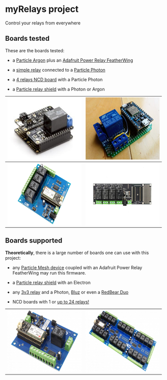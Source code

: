 # myRelays project
Control your relays from everywhere

## Boards tested

These are the boards tested:

* a [Particle Argon](https://store.particle.io/products/argon) plus an [Adafruit Power Relay FeatherWing](https://store.particle.io/products/adafruit-power-relay)

* a [simple relay](https://wiki.wemos.cc/products:d1_mini_shields:relay_shield) connected to a [Particle Photon](https://store.particle.io/products/photon)

* a [4 relays NCD board](https://store.ncd.io/product/4-channel-general-purpose-spdt-relay-shield-4-gpio-with-iot-interface/) with a Particle Photon

* a [Particle relay shield](https://store.particle.io/products/relay-shield) with a Photon or Argon


<table border="0" style="width:100%">
  <tr>
    <th><img src="https://github.com/gusgonnet/myRelays/blob/master/images/featherRelayArgon.jpg" height="200" /></th>
    <th><img src="https://github.com/gusgonnet/myRelays/blob/master/images/IMG_20181028_151254.jpg" height="200" /></th> 
  </tr>
  <tr>
    <th><img src="https://github.com/gusgonnet/myRelays/blob/master/images/ncdRelaysBoard.png" height="200" /></th>
    <th><img src="https://github.com/gusgonnet/myRelays/blob/master/images/particleRelayShield.jpg" height="200" /></th>
  </tr>
</table>

## Boards supported

**Theoretically**, there is a large number of boards one can use with this project:

* any [Particle Mesh device](https://store.particle.io/collections/mesh) coupled with an Adafruit Power Relay FeatherWing may run this firmware.

* a [Particle relay shield](https://store.particle.io/products/relay-shield) with an Electron

* any [3v3 relay](https://www.ebay.com/sch/i.html?_nkw=3v+relay+arduino&_trksid=m194) and a Photon, [Bluz](https://bluz.io/) or even a [RedBear Duo](https://store.particle.io/products/redbear-duo)

* NCD boards with 1 or [up to 24 relays!](https://store.ncd.io/product/24-channel-general-purpose-spdt-relay-shield-8-gpio-with-iot-interface/)

<table border="0" style="width:100%">
  <tr>
    <th><img src="https://github.com/gusgonnet/myRelays/blob/master/images/MCP23008-PEIO7R1G5LE_2-380x253.png" height="200" /></th>
    <th><img src="https://github.com/gusgonnet/myRelays/blob/master/images/MCP23017_PEIO8R24G5LE_10A_A_2-380x253.png" height="200" /></th> 
  </tr>
</table>








